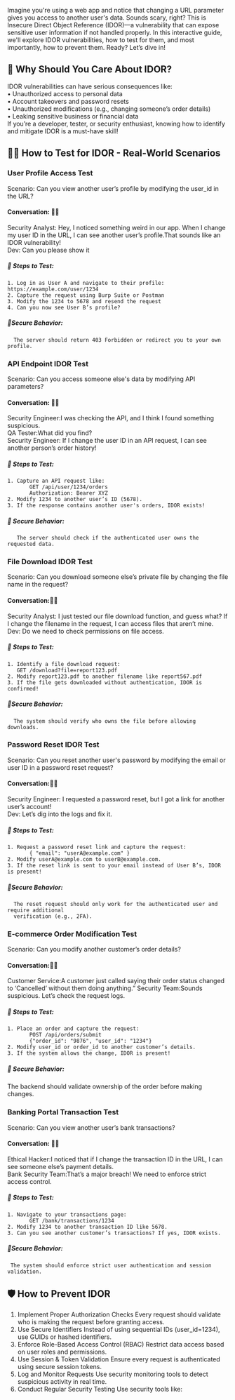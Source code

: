 Imagine you're using a web app and notice that changing a URL parameter gives you access to another user's data. Sounds scary, right? This is Insecure Direct Object Reference (IDOR)—a vulnerability that can expose sensitive user information if not handled properly.
In this interactive guide, we'll explore IDOR vulnerabilities, how to test for them, and most importantly, how to prevent them. Ready? Let’s dive in! 

## 🎯 Why Should You Care About IDOR?
IDOR vulnerabilities can have serious consequences like:  
	• Unauthorized access to personal data   
	• Account takeovers and password resets   
	• Unauthorized modifications (e.g., changing someone’s order details)   
	• Leaking sensitive business or financial data   
If you’re a developer, tester, or security enthusiast, knowing how to identify and mitigate IDOR is a must-have skill!   

## 🕵️‍♂️ How to Test for IDOR - Real-World Scenarios

### User Profile Access Test
Scenario: Can you view another user’s profile by modifying the user_id in the URL?

#### Conversation: 👩‍💻 
Security Analyst: Hey, I noticed something weird in our app. When I change my user ID in the URL, I can see another user’s profile.That sounds like an IDOR vulnerability!    
Dev: Can you please show it   

##### 🔹 Steps to Test:
	1. Log in as User A and navigate to their profile: https://example.com/user/1234  
	2. Capture the request using Burp Suite or Postman   
	3. Modify the 1234 to 5678 and resend the request  
	4. Can you now see User B’s profile?  

##### 🔹Secure Behavior: 
      The server should return 403 Forbidden or redirect you to your own profile.  

### API Endpoint IDOR Test
Scenario: Can you access someone else's data by modifying API parameters?

#### Conversation: 👩‍💻 
Security Engineer:I was checking the API, and I think I found something suspicious.   
QA Tester:What did you find?  
Security Engineer: If I change the user ID in an API request, I can see another person’s order history!   

##### 🔹 Steps to Test:
	1. Capture an API request like:  
           GET /api/user/1234/orders  
           Authorization: Bearer XYZ  
	2. Modify 1234 to another user’s ID (5678).  
	3. If the response contains another user's orders, IDOR exists!  

##### 🔹 Secure Behavior: 
       The server should check if the authenticated user owns the requested data.

### File Download IDOR Test

Scenario: Can you download someone else’s private file by changing the file name in the request?

#### Conversation:👩‍💻 
 Security Analyst: I just tested our file download function, and guess what? If I change the   filename in the request, I can access files that aren’t mine.    
 Dev: Do we need to check permissions on file access.   
##### 🔹 Steps to Test:
	1. Identify a file download request:  
   	   GET /download?file=report123.pdf  
	2. Modify report123.pdf to another filename like report567.pdf  
	3. If the file gets downloaded without authentication, IDOR is confirmed!   

##### 🔹Secure Behavior: 
      The system should verify who owns the file before allowing downloads.

### Password Reset IDOR Test
Scenario: Can you reset another user's password by modifying the email or user ID in a password reset request?  

#### Conversation:👨‍💻  
Security Engineer: I requested a password reset, but I got a link for another user’s account!    
Dev: Let’s dig into the logs and fix it.    
##### 🔹 Steps to Test:
	1. Request a password reset link and capture the request:  
           { "email": "userA@example.com" }    
	2. Modify userA@example.com to userB@example.com.  
	3. If the reset link is sent to your email instead of User B’s, IDOR is present!  

##### 🔹Secure Behavior: 
      The reset request should only work for the authenticated user and require additional   
      verification (e.g., 2FA).

### E-commerce Order Modification Test
  Scenario: Can you modify another customer’s order details?

#### Conversation:👨‍💻 
Customer Service:A customer just called saying their order status changed to ‘Cancelled’ without them doing anything.”
Security Team:Sounds suspicious. Let’s check the request logs.  
##### 🔹 Steps to Test:
	1. Place an order and capture the request:
           POST /api/orders/submit  
           {"order_id": "9876", "user_id": "1234"}  
	2. Modify user_id or order_id to another customer’s details.  
	3. If the system allows the change, IDOR is present!  

##### 🔹 Secure Behavior: 
 The backend should validate ownership of the order before making changes.

### Banking Portal Transaction Test
Scenario: Can you view another user’s bank transactions?

#### Conversation: 👩‍💻
Ethical Hacker:I noticed that if I change the transaction ID in the URL, I can see someone else’s payment details.    
Bank Security Team:That’s a major breach! We need to enforce strict access control.    
##### 🔹 Steps to Test:
	1. Navigate to your transactions page:
           GET /bank/transactions/1234  
	2. Modify 1234 to another transaction ID like 5678.  
	3. Can you see another customer’s transactions? If yes, IDOR exists.  

##### 🔹Secure Behavior: 
     The system should enforce strict user authentication and session validation.  


## 🛡️ How to Prevent IDOR

 1. Implement Proper Authorization Checks Every request should validate who is making the request before granting access.
 2. Use Secure Identifiers Instead of using sequential IDs (user_id=1234), use GUIDs or hashed identifiers.
 3. Enforce Role-Based Access Control (RBAC) Restrict data access based on user roles and permissions.
 4. Use Session & Token Validation Ensure every request is authenticated using secure session tokens.
 5. Log and Monitor Requests Use security monitoring tools to detect suspicious activity in real time.
 6. Conduct Regular Security Testing Use security tools like:
